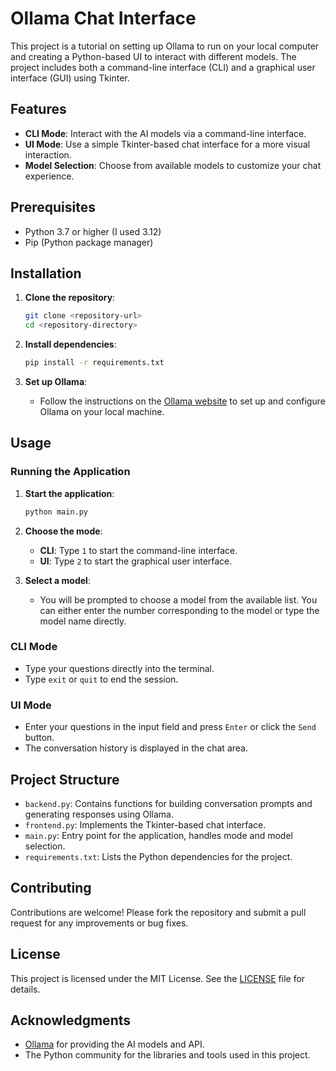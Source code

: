 # Ollama Chat Interface

This project is a tutorial on setting up Ollama to run on your local computer and creating a Python-based UI to interact with different models. The project includes both a command-line interface (CLI) and a graphical user interface (GUI) using Tkinter.

## Features

- **CLI Mode**: Interact with the AI models via a command-line interface.
- **UI Mode**: Use a simple Tkinter-based chat interface for a more visual interaction.
- **Model Selection**: Choose from available models to customize your chat experience.

## Prerequisites

- Python 3.7 or higher (I used 3.12)
- Pip (Python package manager)

## Installation

1. **Clone the repository**:
   ```bash
   git clone <repository-url>
   cd <repository-directory>
   ```

2. **Install dependencies**:
   ```bash
   pip install -r requirements.txt
   ```

3. **Set up Ollama**:
   - Follow the instructions on the [Ollama website](https://ollama.com) to set up and configure Ollama on your local machine.

## Usage

### Running the Application

1. **Start the application**:
   ```bash
   python main.py
   ```

2. **Choose the mode**:
   - **CLI**: Type `1` to start the command-line interface.
   - **UI**: Type `2` to start the graphical user interface.

3. **Select a model**:
   - You will be prompted to choose a model from the available list. You can either enter the number corresponding to the model or type the model name directly.

### CLI Mode

- Type your questions directly into the terminal.
- Type `exit` or `quit` to end the session.

### UI Mode

- Enter your questions in the input field and press `Enter` or click the `Send` button.
- The conversation history is displayed in the chat area.

## Project Structure

- `backend.py`: Contains functions for building conversation prompts and generating responses using Ollama.
- `frontend.py`: Implements the Tkinter-based chat interface.
- `main.py`: Entry point for the application, handles mode and model selection.
- `requirements.txt`: Lists the Python dependencies for the project.

## Contributing

Contributions are welcome! Please fork the repository and submit a pull request for any improvements or bug fixes.

## License

This project is licensed under the MIT License. See the [LICENSE](LICENSE) file for details.

## Acknowledgments

- [Ollama](https://ollama.com) for providing the AI models and API.
- The Python community for the libraries and tools used in this project. 